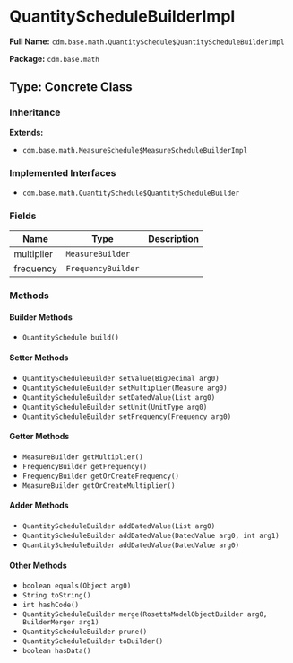 # QuantityScheduleBuilderImpl

**Full Name:** `cdm.base.math.QuantitySchedule$QuantityScheduleBuilderImpl`

**Package:** `cdm.base.math`

## Type: Concrete Class

### Inheritance

**Extends:**
- `cdm.base.math.MeasureSchedule$MeasureScheduleBuilderImpl`

### Implemented Interfaces

- `cdm.base.math.QuantitySchedule$QuantityScheduleBuilder`

### Fields

| Name | Type | Description |
|------|------|-------------|
| multiplier | `MeasureBuilder` |  |
| frequency | `FrequencyBuilder` |  |

### Methods

#### Builder Methods

- `QuantitySchedule build()`

#### Setter Methods

- `QuantityScheduleBuilder setValue(BigDecimal arg0)`
- `QuantityScheduleBuilder setMultiplier(Measure arg0)`
- `QuantityScheduleBuilder setDatedValue(List arg0)`
- `QuantityScheduleBuilder setUnit(UnitType arg0)`
- `QuantityScheduleBuilder setFrequency(Frequency arg0)`

#### Getter Methods

- `MeasureBuilder getMultiplier()`
- `FrequencyBuilder getFrequency()`
- `FrequencyBuilder getOrCreateFrequency()`
- `MeasureBuilder getOrCreateMultiplier()`

#### Adder Methods

- `QuantityScheduleBuilder addDatedValue(List arg0)`
- `QuantityScheduleBuilder addDatedValue(DatedValue arg0, int arg1)`
- `QuantityScheduleBuilder addDatedValue(DatedValue arg0)`

#### Other Methods

- `boolean equals(Object arg0)`
- `String toString()`
- `int hashCode()`
- `QuantityScheduleBuilder merge(RosettaModelObjectBuilder arg0, BuilderMerger arg1)`
- `QuantityScheduleBuilder prune()`
- `QuantityScheduleBuilder toBuilder()`
- `boolean hasData()`


